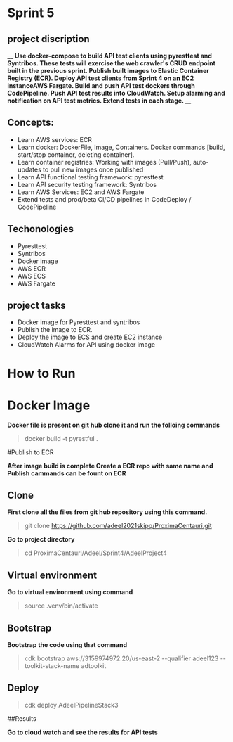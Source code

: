 # Sprint 5

## project discription
**__ Use docker-compose to build API test clients using pyresttest and Syntribos. These tests will exercise the web crawler's CRUD endpoint built in the previous sprint. Publish built images to Elastic Container Registry (ECR). Deploy API test clients from Sprint 4 on an EC2 instanceAWS Fargate. Build and push API test dockers through CodePipeline. Push API test results into CloudWatch. Setup alarming and notification on API test metrics. Extend tests in each stage. __**

## Concepts:

* Learn AWS services: ECR 
* Learn docker: DockerFile, Image, Containers. Docker commands [build, start/stop container, deleting container]. 
* Learn container registries: Working with images (Pull/Push), auto-updates to pull new images once published 
* Learn API functional testing framework: pyresttest 
* Learn API security testing framework: Syntribos 
* Learn AWS Services: EC2 and AWS Fargate 
* Extend tests and prod/beta Cl/CD pipelines in CodeDeploy / CodePipeline 

 
## Techonologies

* Pyresttest
* Syntribos
* Docker image
* AWS ECR
* AWS ECS
* AWS Fargate

## project tasks
* Docker image for Pyresttest and syntribos
* Publish the image to ECR.
* Deploy the image to ECS and create EC2 instance
* CloudWatch Alarms for API using docker image

# How to Run

# Docker Image
**Docker file is present on git hub clone it and run the folloing commands**

>docker build -t pyrestful .

#Publish to ECR

**After image build is complete Create a ECR repo with same name and Publish cammands can be fount on ECR**

## Clone

**First clone all the files from git hub repository using this command.**

> git clone https://github.com/adeel2021skipq/ProximaCentauri.git

**Go to project directory**

> cd ProximaCentauri/Adeel/Sprint4/AdeelProject4

## Virtual environment

**Go to virtual environment using command**

> source .venv/bin/activate

## Bootstrap

**Bootstrap the code using that command**

> cdk bootstrap aws://3159974972.20/us-east-2 --qualifier adeel123 --toolkit-stack-name adtoolkit

## Deploy

> cdk deploy AdeelPipelineStack3


##Results 

**Go to cloud watch and see the results for API tests**

